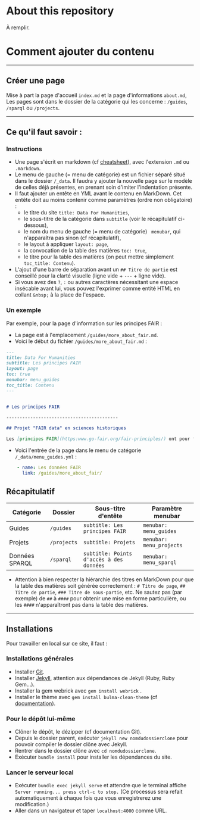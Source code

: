 # About this repository

À remplir.

# Comment ajouter du contenu

--------------------------------------------------

## Créer une page

Mise à part la page d'accueil `index.md` et la page d'informations `about.md`, Les pages sont dans le dossier de la catégorie qui les concerne : `/guides`, `/sparql` ou `/projects`.

-------------------------

## Ce qu'il faut savoir :

### Instructions

* Une page s'écrit en markdown (cf [cheatsheet](https://github.com/adam-p/markdown-here/wiki/Markdown-Cheatsheet)), avec l'extension `.md` ou `.markdown`.
* Le menu de gauche (= menu de catégorie) est un fichier séparé situé dans le dossier `/_data`. Il faudra y ajouter la nouvelle page sur le modèle de celles déjà présentes, en prenant soin d'imiter l'indentation présente.
* Il faut ajouter un entête en YML avant le contenu en MarkDown. Cet entête doit au moins contenir comme paramètres (ordre non obligatoire) :
	- le titre du site `title: Data For Humanities`,
	- le sous-titre de la catégorie dans `subtitle` (voir le récapitulatif ci-dessous),
	- le nom du menu de gauche (= menu de catégorie) ` menubar`, qui n'apparaîtra pas sinon (cf récapitulatif),
	- le layout à appliquer `layout: page`,
	- la convocation de la table des matières `toc: true`,
	- le titre pour la table des matières (on peut mettre simplement `toc_title: Contenu`).
* L'ajout d'une barre de séparation avant un `## Titre de partie` est conseillé pour la clarté visuelle (ligne vide + `---` + ligne vide).
* Si vous avez des `?`, `:` ou autres caractères nécessitant une espace insécable avant lui, vous pouvez l'exprimer comme entité HTML en collant `&nbsp;` à la place de l'espace.


### Un exemple

Par exemple, pour la page d'information sur les principes FAIR :

* La page est à l'emplacement `/guides/more_about_fair.md`.
* Voici le début du fichier  `/guides/more_about_fair.md` :
```md
---
title: Data For Humanities
subtitle: Les principes FAIR
layout: page
toc: true
menubar: menu_guides
toc_title: Contenu
---


# Les principes FAIR

------------------------------------------

## Projet "FAIR data" en sciences historiques

Les [principes FAIR](https:www.go-fair.org/fair-principles/) ont pour finalité…
```
* Voici l'entrée de la page dans le menu de catégorie `/_data/menu_guides.yml` :
```yml
    - name: Les données FAIR
      link: /guides/more_about_fair/
```

## Récapitulatif

| Catégorie | Dossier | Sous-titre d'entête | Paramètre menubar |
| ------- | ---------- | -------- | -------|
| Guides | `/guides` | `subtitle: Les principes FAIR` | `menubar: menu_guides` |
| Projets | `/projects` | `subtitle: Projets` | `menubar: menu_projects` |
| Données SPARQL | `/sparql` | `subtitle: Points d'accès à des données` | `menubar: menu_sparql` |
* Attention à bien respecter la hiérarchie des titres en MarkDown pour que la table des matières soit générée correctement : `# Titre de page`, `## Titre de partie`, `### Titre de sous-partie`, etc. Ne sautez pas (par exemple) de `##` à `####` pour obtenir une mise en forme particulière, ou les `####` n'apparaîtront pas dans la table des matières.

------------

## Installations

Pour travailler en local sur ce site, il faut :

### Installations générales

* Installer [Git](https://git-scm.com/).
* Installer [Jekyll](https://jekyllrb.com/docs/), attention aux dépendances de Jekyll (Ruby, Ruby Gem…).
* Installer la gem webrick avec `gem install webrick` .
* Installer le thème avec `gem install bulma-clean-theme` (cf [documentation](https://www.csrhymes.com/bulma-clean-theme/docs/getting-started/installation/)).

### Pour le dépôt lui-même

* Clôner le dépôt, le dézipper (cf documentation Git).
* Depuis le dossier parent, exécuter `jekyll new nomdudossierclone` pour pouvoir compiler le dossier clône avec Jekyll.
* Rentrer dans le dossier clône avec `cd nomdudossierclone`.
* Exécuter `bundle install` pour installer les dépendances du site.

### Lancer le serveur local

* Exécuter `bundle exec jekyll serve` et attendre que le terminal affiche `Server running... press ctrl-c to stop.` (Ce processus sera refait automatiquement à chaque fois que vous enregistrerez une modification.)
* Aller dans un navigateur et taper `localhost:4000` comme URL.